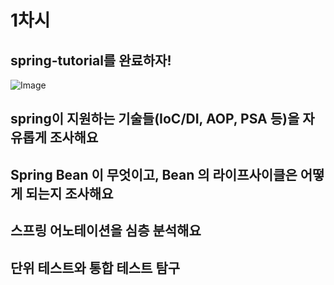 # 1차시
## spring-tutorial를 완료하자!
![Image](https://github-production-user-asset-6210df.s3.amazonaws.com/71473708/437928886-8aa784ef-eaa1-4f7d-aba1-3e6130f0139a.png?X-Amz-Algorithm=AWS4-HMAC-SHA256&X-Amz-Credential=AKIAVCODYLSA53PQK4ZA%2F20250427%2Fus-east-1%2Fs3%2Faws4_request&X-Amz-Date=20250427T071921Z&X-Amz-Expires=300&X-Amz-Signature=547a369bf4158ee99e75a981abe84f888e0c9e008f9f3fbff52ca634fccfc6eb&X-Amz-SignedHeaders=host)

## spring이 지원하는 기술들(IoC/DI, AOP, PSA 등)을 자유롭게 조사해요

## Spring Bean 이 무엇이고, Bean 의 라이프사이클은 어떻게 되는지 조사해요

## 스프링 어노테이션을 심층 분석해요

## 단위 테스트와 통합 테스트 탐구
